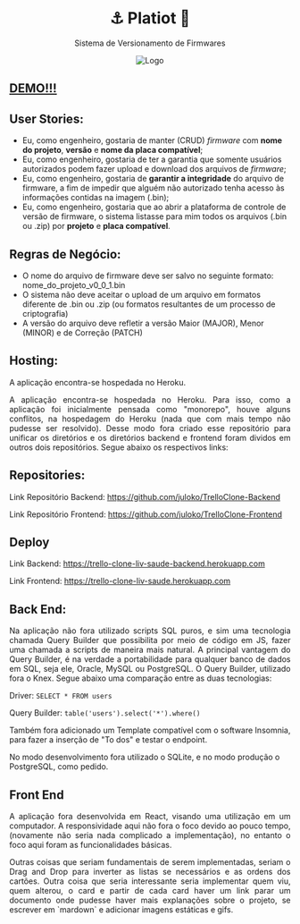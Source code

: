 <p align="center">	
	<h1 align="center">⚓ Platiot 🚀</h1>
  <p align="center">Sistema de Versionamento de Firmwares</p>

</p>
<p align="center">
    <img src="assets/gif/preview.gif" width="fit-content" alt="Logo">
</p>
  

## [DEMO!!!](https://trello-clone-liv-saude.herokuapp.com)

## User Stories:
- Eu, como engenheiro, gostaria de manter (CRUD) *firmware* com **nome do projeto**,
**versão** e **nome da placa compatível**;
- Eu, como engenheiro, gostaria de ter a garantia que somente usuários
autorizados podem fazer upload e download dos arquivos de *firmware*;
- Eu, como engenheiro, gostaria de **garantir a integridade** do arquivo de firmware, a
fim de impedir que alguém não autorizado tenha acesso às informações contidas na
imagem (.bin);
- Eu, como engenheiro, gostaria que ao abrir a plataforma de controle de versão de
firmware, o sistema listasse para mim todos os arquivos (.bin ou .zip) por **projeto** e
**placa compatível**.
## Regras de Negócio:
- O nome do arquivo de firmware deve ser salvo no seguinte formato:
nome_do_projeto_v0_0_1.bin
- O sistema não deve aceitar o upload de um arquivo em formatos diferente de .bin ou
.zip (ou formatos resultantes de um processo de criptografia)
- A versão do arquivo deve refletir a versão Maior (MAJOR), Menor (MINOR) e de
Correção (PATCH)

## Hosting:
<p align="justify">
  A aplicação encontra-se hospedada no Heroku.
</p>
<p align="justify">
A aplicação encontra-se hospedada no Heroku.
Para isso, como a aplicação foi inicialmente pensada como "monorepo", houve alguns conflitos, na hospedagem do Heroku (nada que com mais tempo não pudesse ser resolvido). Desse modo fora criado esse repositório para unificar os diretórios e os diretórios backend e frontend foram dividos em outros dois repositórios. Segue abaixo os respectivos links:
</p>

## Repositories:

Link Repositório Backend: https://github.com/juloko/TrelloClone-Backend

Link Repositório Frontend: https://github.com/juloko/TrelloClone-Frontend

## Deploy

Link Backend: https://trello-clone-liv-saude-backend.herokuapp.com

Link Frontend: https://trello-clone-liv-saude.herokuapp.com

## Back End:
<p align="justify">
Na aplicação não fora utilizado scripts SQL puros, e sim uma tecnologia chamada Query Builder que possibilita por meio de código em JS, fazer uma chamada a scripts de maneira mais natural. A principal vantagem do Query Builder, é na verdade a portabilidade para qualquer banco de dados em SQL, seja ele, Oracle, MySQL ou PostgreSQL. O Query Builder, utilizado fora o Knex. Segue abaixo uma comparação entre as duas tecnologias:
</p>


Driver: `SELECT * FROM users`

Query Builder: `table('users').select('*').where()`

Também fora adicionado um Template compatível com o software Insomnia, para fazer a inserção de "To dos" e testar o endpoint.

No modo desenvolvimento fora utilizado o SQLite, e no modo produção o PostgreSQL, como pedido.

## Front End
<p align="justify">
A aplicação fora desenvolvida em React, visando uma utilização em um computador. A responsividade aqui não fora o foco devido ao pouco tempo, (novamente não seria nada complicado a implementação), no entanto o foco aqui foram as funcionalidades básicas.
</p>
<p align="justify">
Outras coisas que seriam fundamentais de serem implementadas, seriam o Drag and Drop para inverter as listas se necessários e as ordens dos cartões. Outra coisa que seria interessante seria implementar quem viu, quem alterou, o card e partir de cada card haver um link parar um documento onde pudesse haver mais explanações sobre o projeto, se escrever em `mardown` e adicionar imagens estáticas e gifs.
</p>



